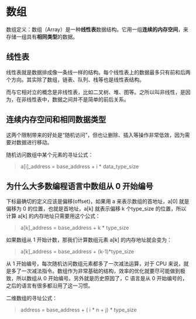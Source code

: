 # 数组

数组定义：数组（Array）是一种**线性表**数据结构。它用一组**连续的内存空间**，来存储一组具有**相同类型**的数据。

## 线性表

线性表就是数据排成像一条线一样的结构。每个线性表上的数据最多只有前和后两个方向。其实除了数组，链表、队列、栈等也是线性表结构。

而与它相对立的概念是非线性表，比如二叉树、堆、图等。之所以叫非线性，是因为，在非线性表中，数据之间并不是简单的前后关系。

## 连续内存空间和相同数据类型

这两个限制带来的好处是“随机访问”，但也让删除、插入等操作非常低效，因为需要对数据进行移动。

随机访问数组中某个元素的寻址公式：

> a[i]_address = base_address + i * data_type_size

## 为什么大多数编程语言中数组从 0 开始编号

下标最确切的定义应该是偏移(offset)，如果用 a 来表示数组的首地址，a[0] 就是偏移为 0 的位置，也就是首地址，a[k] 就表示偏移 k 个type_size 的位置，所以计算 a[k] 的内存地址只需要用这个公式：

> a[k]_address = base_address + k * type_size

如果数组从 1 开始计数，那我们计算数组元素 a[k] 的内存地址就会变为：

> a[k]_address = base_address + (k-1)*type_size

从 1 开始编号，每次随机访问数组元素都多了一次减法运算，对于 CPU 来说，就是多了一次减法指令。数组作为非常基础的结构，效率的优化就要尽可能做到极致，所以数组从 0 开始编号。另外就是历史原因了，C 语言是从 0 开始编号的，之后的语言有很多都沿用了这一习惯。

二维数组的寻址公式：

> address = base_address + ( i * n + j) * type_size

